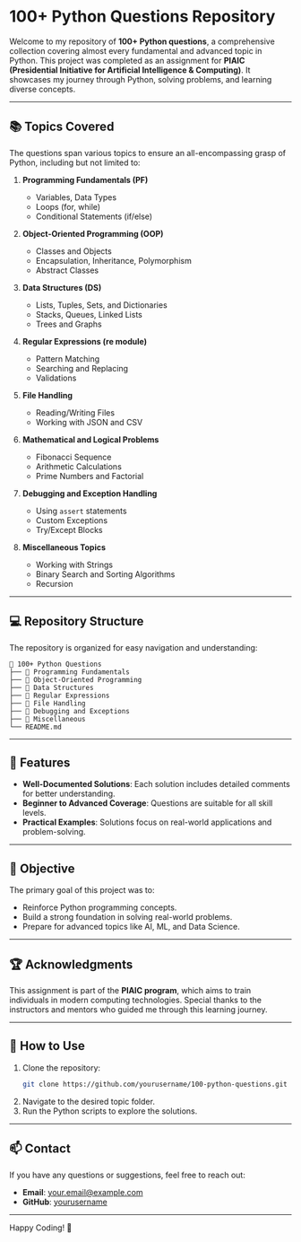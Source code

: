 # 100+ Python Questions Repository

Welcome to my repository of **100+ Python questions**, a comprehensive collection covering almost every fundamental and advanced topic in Python. This project was completed as an assignment for **PIAIC (Presidential Initiative for Artificial Intelligence & Computing)**. It showcases my journey through Python, solving problems, and learning diverse concepts.

---

## 📚 **Topics Covered**

The questions span various topics to ensure an all-encompassing grasp of Python, including but not limited to:

1. **Programming Fundamentals (PF)**
   - Variables, Data Types
   - Loops (for, while)
   - Conditional Statements (if/else)

2. **Object-Oriented Programming (OOP)**
   - Classes and Objects
   - Encapsulation, Inheritance, Polymorphism
   - Abstract Classes

3. **Data Structures (DS)**
   - Lists, Tuples, Sets, and Dictionaries
   - Stacks, Queues, Linked Lists
   - Trees and Graphs

4. **Regular Expressions (re module)**
   - Pattern Matching
   - Searching and Replacing
   - Validations

5. **File Handling**
   - Reading/Writing Files
   - Working with JSON and CSV

6. **Mathematical and Logical Problems**
   - Fibonacci Sequence
   - Arithmetic Calculations
   - Prime Numbers and Factorial

7. **Debugging and Exception Handling**
   - Using `assert` statements
   - Custom Exceptions
   - Try/Except Blocks

8. **Miscellaneous Topics**
   - Working with Strings
   - Binary Search and Sorting Algorithms
   - Recursion

---

## 💻 **Repository Structure**

The repository is organized for easy navigation and understanding:

```
📁 100+ Python Questions
├── 📂 Programming Fundamentals
├── 📂 Object-Oriented Programming
├── 📂 Data Structures
├── 📂 Regular Expressions
├── 📂 File Handling
├── 📂 Debugging and Exceptions
├── 📂 Miscellaneous
└── README.md
```

---

## 🚀 **Features**

- **Well-Documented Solutions**: Each solution includes detailed comments for better understanding.
- **Beginner to Advanced Coverage**: Questions are suitable for all skill levels.
- **Practical Examples**: Solutions focus on real-world applications and problem-solving.

---

## 🎯 **Objective**

The primary goal of this project was to:
- Reinforce Python programming concepts.
- Build a strong foundation in solving real-world problems.
- Prepare for advanced topics like AI, ML, and Data Science.

---

## 🏆 **Acknowledgments**

This assignment is part of the **PIAIC program**, which aims to train individuals in modern computing technologies. Special thanks to the instructors and mentors who guided me through this learning journey.

---

## 📜 **How to Use**

1. Clone the repository:
   ```bash
   git clone https://github.com/yourusername/100-python-questions.git
   ```
2. Navigate to the desired topic folder.
3. Run the Python scripts to explore the solutions.

---

## 📫 **Contact**

If you have any questions or suggestions, feel free to reach out:
- **Email**: your.email@example.com
- **GitHub**: [yourusername](https://github.com/yourusername)

---

Happy Coding! 🎉

